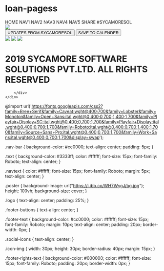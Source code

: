 # loan-pagess
<!DOCTYPE html>
<html>

<head> </head>

<body>
    <div class="container">
        <div class="nav-bar">
            <nav class="nav d-flex flex-column justify-content-center">
                <a class="text"> HOME </a>
                <a class="navtext"> NAV1 </a>
                <a class="navtext"> NAV2 </a>
                <a class="navtext"> NAV3 </a>
                <a class="navtext"> NAV4 </a>
                <a class="navtext"> NAV5 </a>
                <a class="navtext"> SHARE </a>
                <a class="navtext"> #SYCAMORESOL </a>
            </nav>
        </div>
        <div class="poster">
            <div class="logo">
                <img src="https://i.ibb.co/p41zm89/logo.png">
            </div>
            <div class="footer-buttons">
                <button class="footer-text"> UPDATES FROM SYCAMORESOL </button>
                <button class="footer-text"> SAVE TO CALENDER </button>
            </div>
            <div class="social-icons">
                <img src="https://i.ibb.co/SVsWM4w/104458-facebook-social-media-fb-social-icon.png" class="icon-img">
                <img src="https://i.ibb.co/jkpZtMZ/1161953-instagram-icon.png" class="icon-img">
                <img src="https://i.ibb.co/JHLDWWv/104501-twitter-bird-icon.png" class="icon-img">
            </div>
            <h1 class="footer-rights-text">
                2019 SYCAMORE SOFTWARE SOLUTIONS PVT.LTD. ALL RIGHTS RESERVED
            </h1>

        </div>
    </div>
</body>

</html>


@import url('https://fonts.googleapis.com/css2?family=Bree+Serif&family=Caveat:wght@400;700&family=Lobster&family=Monoton&family=Open+Sans:ital,wght@0,400;0,700;1,400;1,700&family=Playfair+Display+SC:ital,wght@0,400;0,700;1,700&family=Playfair+Display:ital,wght@0,400;0,700;1,700&family=Roboto:ital,wght@0,400;0,700;1,400;1,700&family=Source+Sans+Pro:ital,wght@0,400;0,700;1,700&family=Work+Sans:ital,wght@0,400;0,700;1,700&display=swap');

.nav-bar {
    background-color: #cc0000;
    text-align: center;
    padding: 5px;
}


.text {
    background-color: #3333ff;
    color: #ffffff;
    font-size: 15px;
    font-family: Roboto;
    text-align: center;
}

.navtext {
    color: #ffffff;
    font-size: 15px;
    font-family: Roboto;
    margin: 5px;
    text-align: center;
}

.poster {
    background-image: url("https://i.ibb.co/WH7WygJ/bg.jpg");
    height: 100vh;
    background-size: cover;
}

.logo {
    text-align: center;
    padding: 25%;
}

.footer-buttons {
    text-align: center;
}

.footer-text {
    background-color: #cc0000;
    color: #ffffff;
    font-size: 15px;
    font-family: Roboto;
    margin: 10px;
    text-align: center;
    padding: 20px;
    border-width: 0px;
}

.social-icons {
    text-align: center;
}

.icon-img {
    width: 30px;
    height: 30px;
    border-radius: 40px;
    margin: 15px;
}

.footer-rights-text {
    background-color: #000000;
    color: #ffffff;
    font-size: 15px;
    font-family: Roboto;
    padding: 20px;
    border-width: 0px;
}
